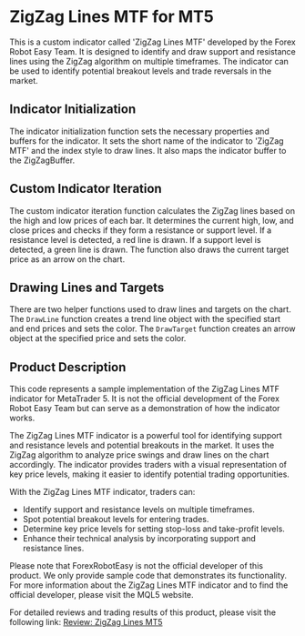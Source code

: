 # ZigZag Lines MTF for MT5

This is a custom indicator called 'ZigZag Lines MTF' developed by the Forex Robot Easy Team. It is designed to identify and draw support and resistance lines using the ZigZag algorithm on multiple timeframes. The indicator can be used to identify potential breakout levels and trade reversals in the market.

## Indicator Initialization

The indicator initialization function sets the necessary properties and buffers for the indicator. It sets the short name of the indicator to 'ZigZag MTF' and the index style to draw lines. It also maps the indicator buffer to the ZigZagBuffer.

## Custom Indicator Iteration

The custom indicator iteration function calculates the ZigZag lines based on the high and low prices of each bar. It determines the current high, low, and close prices and checks if they form a resistance or support level. If a resistance level is detected, a red line is drawn. If a support level is detected, a green line is drawn. The function also draws the current target price as an arrow on the chart.

## Drawing Lines and Targets

There are two helper functions used to draw lines and targets on the chart. The `DrawLine` function creates a trend line object with the specified start and end prices and sets the color. The `DrawTarget` function creates an arrow object at the specified price and sets the color.

## Product Description

This code represents a sample implementation of the ZigZag Lines MTF indicator for MetaTrader 5. It is not the official development of the Forex Robot Easy Team but can serve as a demonstration of how the indicator works.

The ZigZag Lines MTF indicator is a powerful tool for identifying support and resistance levels and potential breakouts in the market. It uses the ZigZag algorithm to analyze price swings and draw lines on the chart accordingly. The indicator provides traders with a visual representation of key price levels, making it easier to identify potential trading opportunities.

With the ZigZag Lines MTF indicator, traders can:

- Identify support and resistance levels on multiple timeframes.
- Spot potential breakout levels for entering trades.
- Determine key price levels for setting stop-loss and take-profit levels.
- Enhance their technical analysis by incorporating support and resistance lines.

Please note that ForexRobotEasy is not the official developer of this product. We only provide sample code that demonstrates its functionality. For more information about the ZigZag Lines MTF indicator and to find the official developer, please visit the MQL5 website.

For detailed reviews and trading results of this product, please visit the following link: [Review: ZigZag Lines MT5](https://forexroboteasy.com/forex-robot-review/review-zigzag-lines-mt5-forex-software-multitimeframe-indicator-for-support-resistance-lines-and-breakouts/)
